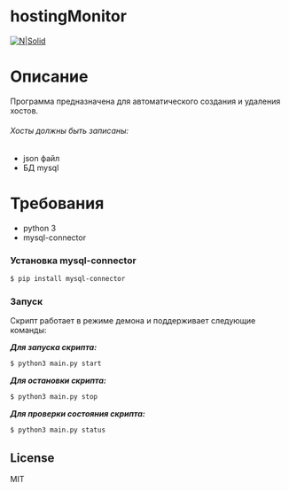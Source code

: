 # hostingMonitor

[![N|Solid](http://savepic.ru/13232554.png)](http://clients.masproject.pro/)

# Описание
Программа предназначена для автоматического создания и удаления хостов. 

###### Хосты должны быть записаны:
 - json файл
 - БД mysql

# Требования
  - python 3
  - mysql-connector
  ### Установка mysql-connector
```sh
$ pip install mysql-connector
```
### Запуск
Скрипт работает в режиме демона и поддерживает следующие команды:

***Для запуска скрипта:***
```sh
$ python3 main.py start
``` 
***Для остановки скрипта:***
```sh
$ python3 main.py stop
``` 
***Для проверки состояния скрипта:***
```sh
$ python3 main.py status
``` 


License
----

MIT
